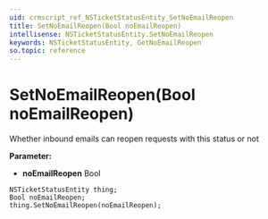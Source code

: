 ```yaml
---
uid: crmscript_ref_NSTicketStatusEntity_SetNoEmailReopen
title: SetNoEmailReopen(Bool noEmailReopen)
intellisense: NSTicketStatusEntity.SetNoEmailReopen
keywords: NSTicketStatusEntity, GetNoEmailReopen
so.topic: reference
---
```


# SetNoEmailReopen(Bool noEmailReopen)

Whether inbound emails can reopen requests with this status or not

**Parameter:** 
* **noEmailReopen** Bool

```crmscript
NSTicketStatusEntity thing;
Bool noEmailReopen;
thing.SetNoEmailReopen(noEmailReopen);
```

